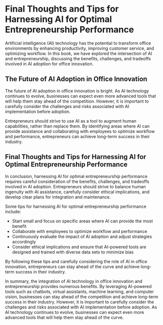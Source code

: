 Final Thoughts and Tips for Harnessing AI for Optimal Entrepreneurship Performance
=========================================================================================================

Artificial intelligence (AI) technology has the potential to transform office environments by enhancing productivity, improving customer service, and optimizing workflow. In this book, we have explored the intersection of AI and entrepreneurship, discussing the benefits, challenges, and tradeoffs involved in AI adoption for office innovation.

The Future of AI Adoption in Office Innovation
----------------------------------------------

The future of AI adoption in office innovation is bright. As AI technology continues to evolve, businesses can expect even more advanced tools that will help them stay ahead of the competition. However, it is important to carefully consider the challenges and risks associated with AI implementation before adoption.

Entrepreneurs should strive to use AI as a tool to augment human capabilities, rather than replace them. By identifying areas where AI can provide assistance and collaborating with employees to optimize workflow and performance, entrepreneurs can achieve long-term success in their industry.

Final Thoughts and Tips for Harnessing AI for Optimal Entrepreneurship Performance
----------------------------------------------------------------------------------

In conclusion, harnessing AI for optimal entrepreneurship performance requires careful consideration of the benefits, challenges, and tradeoffs involved in AI adoption. Entrepreneurs should strive to balance human ingenuity with AI assistance, carefully consider ethical implications, and develop clear plans for integration and maintenance.

Some tips for harnessing AI for optimal entrepreneurship performance include:

* Start small and focus on specific areas where AI can provide the most benefit
* Collaborate with employees to optimize workflow and performance
* Continuously evaluate the impact of AI adoption and adjust strategies accordingly
* Consider ethical implications and ensure that AI-powered tools are designed and trained with diverse data sets to minimize bias

By following these tips and carefully considering the role of AI in office innovation, entrepreneurs can stay ahead of the curve and achieve long-term success in their industry.

In summary, the integration of AI technology in office innovation and entrepreneurship provides numerous benefits. By leveraging AI-powered tools such as chatbots, virtual assistants, machine learning, and computer vision, businesses can stay ahead of the competition and achieve long-term success in their industry. However, it is important to carefully consider the challenges and risks associated with AI implementation before adoption. As AI technology continues to evolve, businesses can expect even more advanced tools that will help them stay ahead of the curve.
